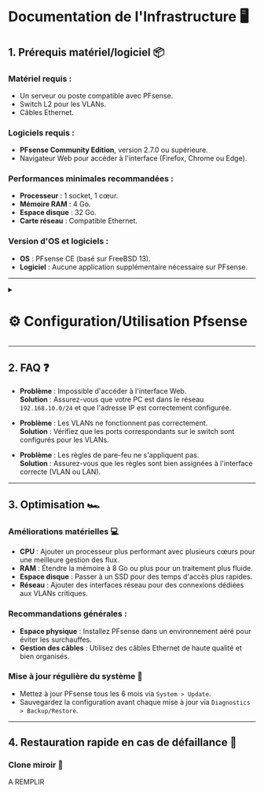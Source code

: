 # Documentation de l'Infrastructure 🖥️

## 1. Prérequis matériel/logiciel 📦

### Matériel requis :
- Un serveur ou poste compatible avec PFsense.
- Switch L2 pour les VLANs.
- Câbles Ethernet.

### Logiciels requis :
- **PFsense Community Edition**, version 2.7.0 ou supérieure.
- Navigateur Web pour accéder à l'interface (Firefox, Chrome ou Edge).

### Performances minimales recommandées :
- **Processeur** : 1 socket, 1 cœur.
- **Mémoire RAM** : 4 Go.
- **Espace disque** : 32 Go.
- **Carte réseau** : Compatible Ethernet.

### Version d'OS et logiciels :
- **OS** : PFsense CE (basé sur FreeBSD 13).
- **Logiciel** : Aucune application supplémentaire nécessaire sur PFsense.

---

<details>
<summary><h1>⚙️ Configuration/Utilisation Pfsense</h1></summary>

🎯 Création de VLAN

- 📸 **Étape 1 :** Cliquez sur ``Interfaces``

![PFSENSE1](https://github.com/user-attachments/assets/757b8746-e1e9-477e-a45d-4f7b523c60fa)

- 📸 **Étape 2 :** Puis sur ``Assignments``

![PFSENSE 8](https://github.com/user-attachments/assets/39f1cc48-24eb-447e-9057-714610a8d9c1)

- 📸 **Étape 3 :** Puis sur ``VLANs``

![PFSENSE 9](https://github.com/user-attachments/assets/615131f4-16b7-4770-8cb5-f9f3f12f3438)

- 📸 **Étape 4 :** Cliquez sur ``Add``

![PFSENSE4](https://github.com/user-attachments/assets/daa0646e-6ce2-4ddd-937e-cd45d3540f2d)

- 📸 **Étape 5 :** Choisir l'interface ``emb2``

![PFSENSE5](https://github.com/user-attachments/assets/81095162-e2df-4e3c-99a2-369d9725ca67)

- 📸 **Étape 6 :** Renseignez le ``VLAN Tag`` et mettre une description (optionnelle) puis cliquer sur ``Save``

![PFSENSE6](https://github.com/user-attachments/assets/6aa0195a-feeb-4894-9196-aeccf0993e4b)

- 📸 **Étape 7 :** Allez dans ``Interface Assignments``

![PFSENSE 1](https://github.com/user-attachments/assets/1146bf4d-81ed-460d-9ee6-b20f922e015b)

- 📸 **Étape 8 :** Choisissez le ``network ports`` que vous venez de créer puis de cliquer sur ``Add``

![PFSENSE 2](https://github.com/user-attachments/assets/37faec32-3e25-4bd6-9111-9ab98e2b0d07)

- 📸 **Étape 9 :** Cliquez sur ``OPT12`` pour configurer

![PFSENSE 3](https://github.com/user-attachments/assets/02fdd156-933a-4381-bbbc-0412edc1ab17)

- 📸 **Étape 10 :** Cochez la case ``Enable interface`` puis remplir la "Description" avec le nom de votre VLAN, sélectionner également l'IPv4

![PFSENSE 4](https://github.com/user-attachments/assets/70a2f3ef-b61c-4012-8702-05682dfd91e9)

- 📸 **Étape 11 :** Remplir l'adresse ``IPv4`` correspondante puis préciser le ``CIDR`` et cliquer sur ``Save``

![PFSENSE11](https://github.com/user-attachments/assets/d7d5acd1-197d-45ac-a225-22c1943147e9)

- 📸 **Étape 12 :** Appliquer les changements en cliquant sur ``Apply Changes``

![PFSENSE 6](https://github.com/user-attachments/assets/06f0d232-aa7f-43bb-ba6b-e984d0efc27b)

- 📸 **Étape 13 :** Bravo tout est bon ! 👏

![PFSENSE 7](https://github.com/user-attachments/assets/9249d161-d793-4cfb-b4c4-c3bc4ca96bc3)


</details>

---

## 2. FAQ ❓

- **Problème** : Impossible d'accéder à l'interface Web.  
  **Solution** : Assurez-vous que votre PC est dans le réseau `192.168.10.0/24` et que l'adresse IP est correctement configurée.

- **Problème** : Les VLANs ne fonctionnent pas correctement.  
  **Solution** : Vérifiez que les ports correspondants sur le switch sont configurés pour les VLANs.

- **Problème** : Les règles de pare-feu ne s'appliquent pas.  
  **Solution** : Assurez-vous que les règles sont bien assignées à l'interface correcte (VLAN ou LAN).

---

## 3. Optimisation 🏎️

### Améliorations matérielles 💻
- **CPU** : Ajouter un processeur plus performant avec plusieurs cœurs pour une meilleure gestion des flux.
- **RAM** : Étendre la mémoire à 8 Go ou plus pour un traitement plus fluide.
- **Espace disque** : Passer à un SSD pour des temps d'accès plus rapides.
- **Réseau** : Ajouter des interfaces réseau pour des connexions dédiées aux VLANs critiques.

### Recommandations générales :
- **Espace physique** : Installez PFsense dans un environnement aéré pour éviter les surchauffes.
- **Gestion des câbles** : Utilisez des câbles Ethernet de haute qualité et bien organisés.

### Mise à jour régulière du système 🔄
- Mettez à jour PFsense tous les 6 mois via `System > Update`.
- Sauvegardez la configuration avant chaque mise à jour via `Diagnostics > Backup/Restore`.

---

## 4. Restauration rapide en cas de défaillance 🔄

### Clone miroir 💾

A REMPLIR
